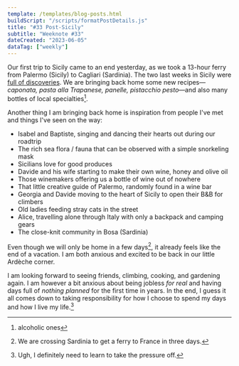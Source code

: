 ```yaml
---
template: /templates/blog-posts.html
buildScript: "/scripts/formatPostDetails.js"
title: "#33 Post-Sicily"
subtitle: "Weeknote #33"
dateCreated: "2023-06-05"
dataTag: ["weekly"]
---
```


Our first trip to Sicily came to an end yesterday, as we took a 13-hour ferry from Palermo (Sicily) to Cagliari (Sardinia). The two last weeks in Sicily were [full of discoveries](/posts/sicilian-notes). We are bringing back home some new recipes—_caponata, pasta alla Trapanese, panelle, pistacchio pesto_—and also many bottles of local specialties[^1].

Another thing I am bringing back home is inspiration from people I've met and things I've seen on the way:
- Isabel and Baptiste, singing and dancing their hearts out during our roadtrip
- The rich sea flora / fauna that can be observed with a simple snorkeling mask
- Sicilians love for good produces
- Davide and his wife starting to make their own wine, honey and olive oil
- Those winemakers offering us a bottle of wine out of nowhere
- That little creative guide of Palermo, randomly found in a wine bar
- Georgia and Davide moving to the heart of Sicily to open their B&B for climbers
- Old ladies feeding stray cats in the street
- Alice, travelling alone through Italy with only a backpack and camping gears
- The close-knit community in Bosa (Sardinia) 

Even though we will only be home in a few days[^2], it already feels like the end of a vacation. I am both anxious and excited to be back in our little Ardèche corner. 

I am looking forward to seeing friends, climbing, cooking, and gardening again. I am however a bit anxious about being jobless _for real_ and having days full of _nothing planned_ for the first time in years. In the end, I guess it all comes down to taking responsibility for how I choose to spend my days and how I live my life.[^3]

[^1]: alcoholic ones
[^2]: We are crossing Sardinia to get a ferry to France in three days.
[^3]: Ugh, I definitely need to learn to take the pressure off.
